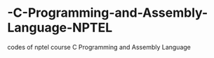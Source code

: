 # -C-Programming-and-Assembly-Language-NPTEL
codes of nptel course  C Programming and Assembly Language
